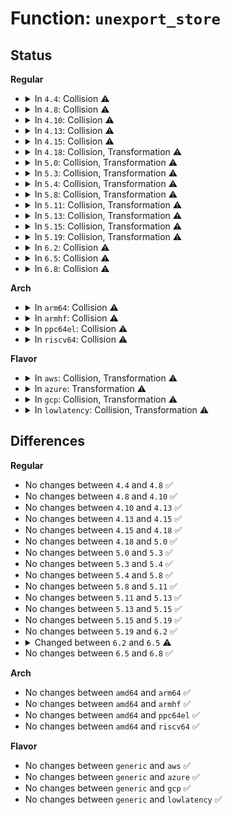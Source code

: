 # Function: <code>unexport_store</code>

## Status
<b>Regular</b>
<ul>
<li>
<details>
<summary>In <code>4.4</code>: Collision ⚠️</summary>

```c
ssize_t unexport_store(struct class *class, struct class_attribute *attr, const char *buf, size_t len);
```

**Collision:** Static-Static Collision

**Inline:** No

**Transformation:** False

**Instances:**

```
In drivers/gpio/gpiolib-sysfs.c (ffffffff81427f60)
Location: drivers/gpio/gpiolib-sysfs.c:483
Inline: False
```
```
In drivers/pwm/sysfs.c (ffffffff8142d3e0)
Location: drivers/pwm/sysfs.c:275
Inline: False
```
**Symbols:**

```
ffffffff81427f60-ffffffff81428022: unexport_store (STB_LOCAL)
ffffffff8142d3e0-ffffffff8142d4a2: unexport_store (STB_LOCAL)
```
</details>
</li>
<li>
<details>
<summary>In <code>4.8</code>: Collision ⚠️</summary>

```c
ssize_t unexport_store(struct class *class, struct class_attribute *attr, const char *buf, size_t len);
```

**Collision:** Static-Static Collision

**Inline:** No

**Transformation:** False

**Instances:**

```
In drivers/gpio/gpiolib-sysfs.c (ffffffff81473260)
Location: drivers/gpio/gpiolib-sysfs.c:483
Inline: False
```
```
In drivers/pwm/sysfs.c (ffffffff814785c0)
Location: drivers/pwm/sysfs.c:334
Inline: False
```
**Symbols:**

```
ffffffff81473260-ffffffff81473321: unexport_store (STB_LOCAL)
ffffffff814785c0-ffffffff8147867e: unexport_store (STB_LOCAL)
```
</details>
</li>
<li>
<details>
<summary>In <code>4.10</code>: Collision ⚠️</summary>

```c
ssize_t unexport_store(struct class *class, struct class_attribute *attr, const char *buf, size_t len);
```

**Collision:** Static-Static Collision

**Inline:** No

**Transformation:** False

**Instances:**

```
In drivers/gpio/gpiolib-sysfs.c (ffffffff81495480)
Location: drivers/gpio/gpiolib-sysfs.c:483
Inline: False
```
```
In drivers/pwm/sysfs.c (ffffffff81499980)
Location: drivers/pwm/sysfs.c:334
Inline: False
```
**Symbols:**

```
ffffffff81495480-ffffffff81495541: unexport_store (STB_LOCAL)
ffffffff81499980-ffffffff81499a10: unexport_store (STB_LOCAL)
```
</details>
</li>
<li>
<details>
<summary>In <code>4.13</code>: Collision ⚠️</summary>

```c
ssize_t unexport_store(struct class *class, struct class_attribute *attr, const char *buf, size_t len);
```

**Collision:** Static-Static Collision

**Inline:** No

**Transformation:** False

**Instances:**

```
In drivers/gpio/gpiolib-sysfs.c (ffffffff8149ee80)
Location: drivers/gpio/gpiolib-sysfs.c:490
Inline: False
```
```
In drivers/pwm/sysfs.c (ffffffff814a35c0)
Location: drivers/pwm/sysfs.c:334
Inline: False
```
**Symbols:**

```
ffffffff8149ee80-ffffffff8149ef5d: unexport_store (STB_LOCAL)
ffffffff814a35c0-ffffffff814a3652: unexport_store (STB_LOCAL)
```
</details>
</li>
<li>
<details>
<summary>In <code>4.15</code>: Collision ⚠️</summary>

```c
ssize_t unexport_store(struct class *class, struct class_attribute *attr, const char *buf, size_t len);
```

**Collision:** Static-Static Collision

**Inline:** No

**Transformation:** False

**Instances:**

```
In drivers/gpio/gpiolib-sysfs.c (ffffffff814dd9c0)
Location: drivers/gpio/gpiolib-sysfs.c:490
Inline: False
```
```
In drivers/pwm/sysfs.c (ffffffff814e2330)
Location: drivers/pwm/sysfs.c:334
Inline: False
```
**Symbols:**

```
ffffffff814dd9c0-ffffffff814dda9d: unexport_store (STB_LOCAL)
ffffffff814e2330-ffffffff814e23c2: unexport_store (STB_LOCAL)
```
</details>
</li>
<li>
<details>
<summary>In <code>4.18</code>: Collision, Transformation ⚠️</summary>

```c
ssize_t unexport_store(struct class *class, struct class_attribute *attr, const char *buf, size_t len);
```

**Collision:** Static-Static Collision

**Inline:** No

**Transformation:** True

**Instances:**

```
In drivers/gpio/gpiolib-sysfs.c (0)
Location: drivers/gpio/gpiolib-sysfs.c:505
Inline: False
```
```
In drivers/pwm/sysfs.c (ffffffff81511b50)
Location: drivers/pwm/sysfs.c:336
Inline: False
```
**Symbols:**

```
ffffffff8150cbb0-ffffffff8150cc69: unexport_store (STB_LOCAL)
ffffffff8150d2c1-ffffffff8150d2e7: unexport_store.cold.3 (STB_LOCAL)
ffffffff81511b50-ffffffff81511be2: unexport_store (STB_LOCAL)
```
</details>
</li>
<li>
<details>
<summary>In <code>5.0</code>: Collision, Transformation ⚠️</summary>

```c
ssize_t unexport_store(struct class *class, struct class_attribute *attr, const char *buf, size_t len);
```

**Collision:** Static-Static Collision

**Inline:** No

**Transformation:** True

**Instances:**

```
In drivers/gpio/gpiolib-sysfs.c (0)
Location: drivers/gpio/gpiolib-sysfs.c:500
Inline: False
```
```
In drivers/pwm/sysfs.c (ffffffff81527280)
Location: drivers/pwm/sysfs.c:346
Inline: False
```
**Symbols:**

```
ffffffff81522210-ffffffff815222bc: unexport_store (STB_LOCAL)
ffffffff81522901-ffffffff81522924: unexport_store.cold.2 (STB_LOCAL)
ffffffff81527280-ffffffff81527312: unexport_store (STB_LOCAL)
```
</details>
</li>
<li>
<details>
<summary>In <code>5.3</code>: Collision, Transformation ⚠️</summary>

```c
ssize_t unexport_store(struct class *class, struct class_attribute *attr, const char *buf, size_t len);
```

**Collision:** Static-Static Collision

**Inline:** No

**Transformation:** True

**Instances:**

```
In drivers/gpio/gpiolib-sysfs.c (0)
Location: drivers/gpio/gpiolib-sysfs.c:500
Inline: False
```
```
In drivers/pwm/sysfs.c (ffffffff815566c0)
Location: drivers/pwm/sysfs.c:338
Inline: False
```
**Symbols:**

```
ffffffff81550720-ffffffff815507cf: unexport_store (STB_LOCAL)
ffffffff81550e21-ffffffff81550e44: unexport_store.cold (STB_LOCAL)
ffffffff815566c0-ffffffff8155674d: unexport_store (STB_LOCAL)
```
</details>
</li>
<li>
<details>
<summary>In <code>5.4</code>: Collision, Transformation ⚠️</summary>

```c
ssize_t unexport_store(struct class *class, struct class_attribute *attr, const char *buf, size_t len);
```

**Collision:** Static-Static Collision

**Inline:** No

**Transformation:** True

**Instances:**

```
In drivers/gpio/gpiolib-sysfs.c (0)
Location: drivers/gpio/gpiolib-sysfs.c:500
Inline: False
```
```
In drivers/pwm/sysfs.c (ffffffff81577ce0)
Location: drivers/pwm/sysfs.c:338
Inline: False
```
**Symbols:**

```
ffffffff81571bd0-ffffffff81571c7f: unexport_store (STB_LOCAL)
ffffffff815722c1-ffffffff815722e4: unexport_store.cold (STB_LOCAL)
ffffffff81577ce0-ffffffff81577d6d: unexport_store (STB_LOCAL)
```
</details>
</li>
<li>
<details>
<summary>In <code>5.8</code>: Collision, Transformation ⚠️</summary>

```c
ssize_t unexport_store(struct class *class, struct class_attribute *attr, const char *buf, size_t len);
```

**Collision:** Static-Static Collision

**Inline:** No

**Transformation:** True

**Instances:**

```
In drivers/gpio/gpiolib-sysfs.c (0)
Location: drivers/gpio/gpiolib-sysfs.c:500
Inline: False
```
```
In drivers/pwm/sysfs.c (ffffffff8161c9c0)
Location: drivers/pwm/sysfs.c:338
Inline: False
```
**Symbols:**

```
ffffffff81615f00-ffffffff81615faf: unexport_store (STB_LOCAL)
ffffffff81616821-ffffffff81616844: unexport_store.cold (STB_LOCAL)
ffffffff8161c9c0-ffffffff8161ca51: unexport_store (STB_LOCAL)
```
</details>
</li>
<li>
<details>
<summary>In <code>5.11</code>: Collision, Transformation ⚠️</summary>

```c
ssize_t unexport_store(struct class *class, struct class_attribute *attr, const char *buf, size_t len);
```

**Collision:** Static-Static Collision

**Inline:** No

**Transformation:** True

**Instances:**

```
In drivers/gpio/gpiolib-sysfs.c (0)
Location: drivers/gpio/gpiolib-sysfs.c:501
Inline: False
```
```
In drivers/pwm/sysfs.c (ffffffff81642f90)
Location: drivers/pwm/sysfs.c:338
Inline: False
```
**Symbols:**

```
ffffffff8163c880-ffffffff8163c92f: unexport_store (STB_LOCAL)
ffffffff81bf6833-ffffffff81bf6856: unexport_store.cold (STB_LOCAL)
ffffffff81642f90-ffffffff81643025: unexport_store (STB_LOCAL)
```
</details>
</li>
<li>
<details>
<summary>In <code>5.13</code>: Collision, Transformation ⚠️</summary>

```c
ssize_t unexport_store(struct class *class, struct class_attribute *attr, const char *buf, size_t len);
```

**Collision:** Static-Static Collision

**Inline:** No

**Transformation:** True

**Instances:**

```
In drivers/gpio/gpiolib-sysfs.c (0)
Location: drivers/gpio/gpiolib-sysfs.c:509
Inline: False
```
```
In drivers/pwm/sysfs.c (ffffffff81625db0)
Location: drivers/pwm/sysfs.c:338
Inline: False
```
**Symbols:**

```
ffffffff816203c0-ffffffff8162046f: unexport_store (STB_LOCAL)
ffffffff81be875b-ffffffff81be877e: unexport_store.cold (STB_LOCAL)
ffffffff81625db0-ffffffff81625e45: unexport_store (STB_LOCAL)
```
</details>
</li>
<li>
<details>
<summary>In <code>5.15</code>: Collision, Transformation ⚠️</summary>

```c
ssize_t unexport_store(struct class *class, struct class_attribute *attr, const char *buf, size_t len);
```

**Collision:** Static-Static Collision

**Inline:** No

**Transformation:** True

**Instances:**

```
In drivers/gpio/gpiolib-sysfs.c (0)
Location: drivers/gpio/gpiolib-sysfs.c:498
Inline: False
```
```
In drivers/pwm/sysfs.c (ffffffff816955a0)
Location: drivers/pwm/sysfs.c:338
Inline: False
```
**Symbols:**

```
ffffffff8168f8e0-ffffffff8168f98c: unexport_store (STB_LOCAL)
ffffffff81ce2528-ffffffff81ce254b: unexport_store.cold (STB_LOCAL)
ffffffff816955a0-ffffffff81695635: unexport_store (STB_LOCAL)
```
</details>
</li>
<li>
<details>
<summary>In <code>5.19</code>: Collision, Transformation ⚠️</summary>

```c
ssize_t unexport_store(struct class *class, struct class_attribute *attr, const char *buf, size_t len);
```

**Collision:** Static-Static Collision

**Inline:** No

**Transformation:** True

**Instances:**

```
In drivers/gpio/gpiolib-sysfs.c (0)
Location: drivers/gpio/gpiolib-sysfs.c:481
Inline: False
```
```
In drivers/pwm/sysfs.c (ffffffff817b6270)
Location: drivers/pwm/sysfs.c:338
Inline: False
```
**Symbols:**

```
ffffffff817aec50-ffffffff817aed10: unexport_store (STB_LOCAL)
ffffffff81ea8f2c-ffffffff81ea8f4f: unexport_store.cold (STB_LOCAL)
ffffffff817b6270-ffffffff817b6318: unexport_store (STB_LOCAL)
```
</details>
</li>
<li>
<details>
<summary>In <code>6.2</code>: Collision ⚠️</summary>

```c
ssize_t unexport_store(struct class *class, struct class_attribute *attr, const char *buf, size_t len);
```

**Collision:** Static-Static Collision

**Inline:** No

**Transformation:** False

**Instances:**

```
In drivers/gpio/gpiolib-sysfs.c (ffffffff818c81c0)
Location: drivers/gpio/gpiolib-sysfs.c:481
Inline: False
```
```
In drivers/pwm/sysfs.c (ffffffff818d07e0)
Location: drivers/pwm/sysfs.c:338
Inline: False
```
**Symbols:**

```
ffffffff818c81c0-ffffffff818c829c: unexport_store (STB_LOCAL)
ffffffff818d07e0-ffffffff818d0888: unexport_store (STB_LOCAL)
```
</details>
</li>
<li>
<details>
<summary>In <code>6.5</code>: Collision ⚠️</summary>

```c
ssize_t unexport_store(const struct class *class, const struct class_attribute *attr, const char *buf, size_t len);
```

**Collision:** Static-Static Collision

**Inline:** No

**Transformation:** False

**Instances:**

```
In drivers/gpio/gpiolib-sysfs.c (ffffffff8190b9b0)
Location: drivers/gpio/gpiolib-sysfs.c:492
Inline: False
```
```
In drivers/pwm/sysfs.c (ffffffff81913770)
Location: drivers/pwm/sysfs.c:338
Inline: False
```
**Symbols:**

```
ffffffff8190b9b0-ffffffff8190ba9e: unexport_store (STB_LOCAL)
ffffffff81913770-ffffffff81913818: unexport_store (STB_LOCAL)
```
</details>
</li>
<li>
<details>
<summary>In <code>6.8</code>: Collision ⚠️</summary>

```c
ssize_t unexport_store(const struct class *class, const struct class_attribute *attr, const char *buf, size_t len);
```

**Collision:** Static-Static Collision

**Inline:** No

**Transformation:** False

**Instances:**

```
In drivers/gpio/gpiolib-sysfs.c (ffffffff819536d0)
Location: drivers/gpio/gpiolib-sysfs.c:495
Inline: False
```
```
In drivers/pwm/sysfs.c (ffffffff8195b6b0)
Location: drivers/pwm/sysfs.c:338
Inline: False
```
**Symbols:**

```
ffffffff819536d0-ffffffff819537be: unexport_store (STB_LOCAL)
ffffffff8195b6b0-ffffffff8195b753: unexport_store (STB_LOCAL)
```
</details>
</li>
</ul>
<b>Arch</b>
<ul>
<li>
<details>
<summary>In <code>arm64</code>: Collision ⚠️</summary>

```c
ssize_t unexport_store(struct class *class, struct class_attribute *attr, const char *buf, size_t len);
```

**Collision:** Static-Static Collision

**Inline:** No

**Transformation:** False

**Instances:**

```
In drivers/gpio/gpiolib-sysfs.c (ffff8000106c9580)
Location: drivers/gpio/gpiolib-sysfs.c:500
Inline: False
```
```
In drivers/pwm/sysfs.c (ffff8000106d9b00)
Location: drivers/pwm/sysfs.c:338
Inline: False
```
**Symbols:**

```
ffff8000106c9580-ffff8000106c9690: unexport_store (STB_LOCAL)
ffff8000106d9b00-ffff8000106d9bb4: unexport_store (STB_LOCAL)
```
</details>
</li>
<li>
<details>
<summary>In <code>armhf</code>: Collision ⚠️</summary>

```c
ssize_t unexport_store(struct class *class, struct class_attribute *attr, const char *buf, size_t len);
```

**Collision:** Static-Static Collision

**Inline:** No

**Transformation:** False

**Instances:**

```
In drivers/gpio/gpiolib-sysfs.c (c0866a54)
Location: drivers/gpio/gpiolib-sysfs.c:500
Inline: False
```
```
In drivers/pwm/sysfs.c (c08761c8)
Location: drivers/pwm/sysfs.c:338
Inline: False
```
**Symbols:**

```
c0866a54-c0866b64: unexport_store (STB_LOCAL)
c08761c8-c0876270: unexport_store (STB_LOCAL)
```
</details>
</li>
<li>
<details>
<summary>In <code>ppc64el</code>: Collision ⚠️</summary>

```c
ssize_t unexport_store(struct class *class, struct class_attribute *attr, const char *buf, size_t len);
```

**Collision:** Static-Static Collision

**Inline:** No

**Transformation:** False

**Instances:**

```
In drivers/gpio/gpiolib-sysfs.c (c000000000847140)
Location: drivers/gpio/gpiolib-sysfs.c:500
Inline: False
```
```
In drivers/pwm/sysfs.c (c000000000851260)
Location: drivers/pwm/sysfs.c:338
Inline: False
```
**Symbols:**

```
c000000000847140-c00000000084728c: unexport_store (STB_LOCAL)
c000000000851260-c000000000851350: unexport_store (STB_LOCAL)
```
</details>
</li>
<li>
<details>
<summary>In <code>riscv64</code>: Collision ⚠️</summary>

```c
ssize_t unexport_store(struct class *class, struct class_attribute *attr, const char *buf, size_t len);
```

**Collision:** Static-Static Collision

**Inline:** No

**Transformation:** False

**Instances:**

```
In drivers/gpio/gpiolib-sysfs.c (ffffffe0004aca00)
Location: drivers/gpio/gpiolib-sysfs.c:500
Inline: False
```
```
In drivers/pwm/sysfs.c (ffffffe0004b256c)
Location: drivers/pwm/sysfs.c:338
Inline: False
```
**Symbols:**

```
ffffffe0004aca00-ffffffe0004acad8: unexport_store (STB_LOCAL)
ffffffe0004b256c-ffffffe0004b25d8: unexport_store (STB_LOCAL)
```
</details>
</li>
</ul>
<b>Flavor</b>
<ul>
<li>
<details>
<summary>In <code>aws</code>: Collision, Transformation ⚠️</summary>

```c
ssize_t unexport_store(struct class *class, struct class_attribute *attr, const char *buf, size_t len);
```

**Collision:** Static-Static Collision

**Inline:** No

**Transformation:** True

**Instances:**

```
In drivers/gpio/gpiolib-sysfs.c (0)
Location: drivers/gpio/gpiolib-sysfs.c:500
Inline: False
```
```
In drivers/pwm/sysfs.c (ffffffff8156caf0)
Location: drivers/pwm/sysfs.c:338
Inline: False
```
**Symbols:**

```
ffffffff81567390-ffffffff8156743f: unexport_store (STB_LOCAL)
ffffffff81567a81-ffffffff81567aa4: unexport_store.cold (STB_LOCAL)
ffffffff8156caf0-ffffffff8156cb7d: unexport_store (STB_LOCAL)
```
</details>
</li>
<li>
<details>
<summary>In <code>azure</code>: Transformation ⚠️</summary>

```c
ssize_t unexport_store(struct class *class, struct class_attribute *attr, const char *buf, size_t len);
```

**Collision:** Unique Static

**Inline:** No

**Transformation:** True

**Instances:**

```
In drivers/gpio/gpiolib-sysfs.c (0)
Location: drivers/gpio/gpiolib-sysfs.c:500
Inline: False
```
**Symbols:**

```
ffffffff815581e0-ffffffff8155828f: unexport_store (STB_LOCAL)
ffffffff815588d1-ffffffff815588f4: unexport_store.cold (STB_LOCAL)
```
</details>
</li>
<li>
<details>
<summary>In <code>gcp</code>: Collision, Transformation ⚠️</summary>

```c
ssize_t unexport_store(struct class *class, struct class_attribute *attr, const char *buf, size_t len);
```

**Collision:** Static-Static Collision

**Inline:** No

**Transformation:** True

**Instances:**

```
In drivers/gpio/gpiolib-sysfs.c (0)
Location: drivers/gpio/gpiolib-sysfs.c:500
Inline: False
```
```
In drivers/pwm/sysfs.c (ffffffff8156ba30)
Location: drivers/pwm/sysfs.c:338
Inline: False
```
**Symbols:**

```
ffffffff81565f00-ffffffff81565faf: unexport_store (STB_LOCAL)
ffffffff815665f1-ffffffff81566614: unexport_store.cold (STB_LOCAL)
ffffffff8156ba30-ffffffff8156babd: unexport_store (STB_LOCAL)
```
</details>
</li>
<li>
<details>
<summary>In <code>lowlatency</code>: Collision, Transformation ⚠️</summary>

```c
ssize_t unexport_store(struct class *class, struct class_attribute *attr, const char *buf, size_t len);
```

**Collision:** Static-Static Collision

**Inline:** No

**Transformation:** True

**Instances:**

```
In drivers/gpio/gpiolib-sysfs.c (0)
Location: drivers/gpio/gpiolib-sysfs.c:500
Inline: False
```
```
In drivers/pwm/sysfs.c (ffffffff81585f30)
Location: drivers/pwm/sysfs.c:338
Inline: False
```
**Symbols:**

```
ffffffff8157fe20-ffffffff8157fecf: unexport_store (STB_LOCAL)
ffffffff81580511-ffffffff81580534: unexport_store.cold (STB_LOCAL)
ffffffff81585f30-ffffffff81585fbd: unexport_store (STB_LOCAL)
```
</details>
</li>
</ul>

## Differences
<b>Regular</b>
<ul>
<li>
No changes between <code>4.4</code> and <code>4.8</code> ✅
</li>
<li>
No changes between <code>4.8</code> and <code>4.10</code> ✅
</li>
<li>
No changes between <code>4.10</code> and <code>4.13</code> ✅
</li>
<li>
No changes between <code>4.13</code> and <code>4.15</code> ✅
</li>
<li>
No changes between <code>4.15</code> and <code>4.18</code> ✅
</li>
<li>
No changes between <code>4.18</code> and <code>5.0</code> ✅
</li>
<li>
No changes between <code>5.0</code> and <code>5.3</code> ✅
</li>
<li>
No changes between <code>5.3</code> and <code>5.4</code> ✅
</li>
<li>
No changes between <code>5.4</code> and <code>5.8</code> ✅
</li>
<li>
No changes between <code>5.8</code> and <code>5.11</code> ✅
</li>
<li>
No changes between <code>5.11</code> and <code>5.13</code> ✅
</li>
<li>
No changes between <code>5.13</code> and <code>5.15</code> ✅
</li>
<li>
No changes between <code>5.15</code> and <code>5.19</code> ✅
</li>
<li>
No changes between <code>5.19</code> and <code>6.2</code> ✅
</li>
<li>
<details>
<summary>Changed between <code>6.2</code> and <code>6.5</code> ⚠️</summary>
<ul>
<li>
<b>Param type changed. </b>
<code>struct class *class</code> ➡️ <code>const struct class *class</code>
</li>
<li>
<b>Param type changed. </b>
<code>struct class_attribute *attr</code> ➡️ <code>const struct class_attribute *attr</code>
</li>
</ul>
</details>
</li>
<li>
No changes between <code>6.5</code> and <code>6.8</code> ✅
</li>
</ul>
<b>Arch</b>
<ul>
<li>
No changes between <code>amd64</code> and <code>arm64</code> ✅
</li>
<li>
No changes between <code>amd64</code> and <code>armhf</code> ✅
</li>
<li>
No changes between <code>amd64</code> and <code>ppc64el</code> ✅
</li>
<li>
No changes between <code>amd64</code> and <code>riscv64</code> ✅
</li>
</ul>
<b>Flavor</b>
<ul>
<li>
No changes between <code>generic</code> and <code>aws</code> ✅
</li>
<li>
No changes between <code>generic</code> and <code>azure</code> ✅
</li>
<li>
No changes between <code>generic</code> and <code>gcp</code> ✅
</li>
<li>
No changes between <code>generic</code> and <code>lowlatency</code> ✅
</li>
</ul>
